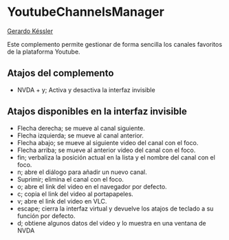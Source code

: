 # YoutubeChannelsManager
[Gerardo Késsler](http://gera.ar)  

Este complemento permite gestionar de forma sencilla los canales favoritos de la plataforma Youtube.  

## Atajos del complemento

* NVDA + y; Activa y desactiva la interfaz invisible

## Atajos disponibles en la interfaz invisible

* Flecha derecha; se mueve al canal siguiente.
* Flecha izquierda; se mueve al canal anterior.
* Flecha abajo; se mueve al siguiente video del canal con el foco.
* Flecha arriba; se mueve al anterior video del canal con el foco.
* fin; verbaliza la posición actual en la lista y el nombre del canal con el foco.
* n; abre el diálogo para añadir un nuevo canal.
* Suprimir; elimina el canal con el foco.
* o; abre el link del video en el navegador por defecto.
* c; copia el link del video al portapapeles.
* v; abre el link del video en VLC.
* escape; cierra la interfaz virtual y devuelve los atajos de teclado a su función por defecto.
* d; obtiene algunos datos del video y lo muestra en una ventana de NVDA
